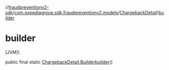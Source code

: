 //[fraudpreventionv2-sdk](../../../index.md)/[com.expediagroup.sdk.fraudpreventionv2.models](../index.md)/[ChargebackDetail](index.md)/[builder](builder.md)

# builder

[JVM]\

public final static [ChargebackDetail.Builder](-builder/index.md)[builder](builder.md)()
